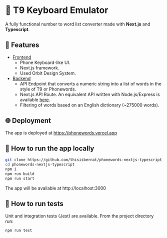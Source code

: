 # 🥝 T9 Keyboard Emulator

A fully functional number to word list converter made with __Next.js__ and __Typescript__.

## 🧮 Features
- <ins>Frontend</ins>
  - Phone Keyboard-like UI.
  - Next.js framework.  
  - Used Orbit Design System.
- <ins>Backend</ins>
  - API Endpoint that converts a numeric string into a list of words in the style of T9 or Phonewords.
  - Next.js API Route. An equivalent API written with Node.js/Express is available [here](https://github.com/thisisbernat/phonewords-express-typescript).
  - Filtering of words based on an English dictionary (~275000 words).

## 🌐 Deployment
The app is deployed at https://phonewords.vercel.app

## 🛫 How to run the app locally
```bash
git clone https://github.com/thisisbernat/phonewords-nextjs-typescript
cd phonewords-nextjs-typescript
npm i
npm run build
npm run start
```
The app will be available at http://localhost:3000

## 🧪 How to run tests
Unit and integration tests (Jest) are available. From the project directory run:
```bash
npm run test
```

